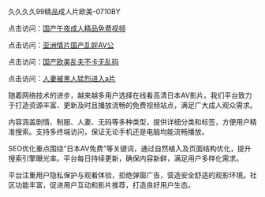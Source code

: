 久久久久99精品成人片欧美-0710BY

点击访问：<a href="https://heiliaowzu4ur.pages.dev">国产午夜成人精品免费视频</a>

点击访问：<a href="https://heiliaozj3tjd.pages.dev">亚洲情片国产乱婬AV公</a>

点击访问：<a href="https://heiliaoe8ajia.pages.dev">国产欧美乱夫不卡无乱码</a>

点击访问：<a href="https://heiliaoxqkkct.pages.dev">人妻被黑人猛烈进入a片</a>



随着网络技术的进步，越来越多用户选择在线看高清日本AV影片。我们平台致力于打造资源丰富、更新及时且播放流畅的免费视频站点，满足广大成人观众需求。

内容涵盖剧情、制服、人妻、无码等多种类型，提供详细分类和标签，方便用户精准搜索。支持多终端访问，保证无论手机还是电脑均能流畅播放。

SEO优化重点围绕“日本AV免费”等关键词，通过自然植入及页面结构优化，提升搜索引擎曝光率。平台每日持续更新，确保内容新鲜，满足用户多样化需求。

平台注重用户隐私保护与观看体验，拒绝弹窗广告，营造安全舒适的观影环境。社区功能丰富，促进用户互动和影片推荐，打造良好用户生态。



<span style="display:none;">[Canonical link]( https://github.com/ribenaa4837/842100106 )</span>
